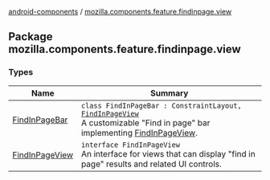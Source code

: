 [android-components](../index.md) / [mozilla.components.feature.findinpage.view](./index.md)

## Package mozilla.components.feature.findinpage.view

### Types

| Name | Summary |
|---|---|
| [FindInPageBar](-find-in-page-bar/index.md) | `class FindInPageBar : ConstraintLayout, `[`FindInPageView`](-find-in-page-view/index.md)<br>A customizable "Find in page" bar implementing [FindInPageView](-find-in-page-view/index.md). |
| [FindInPageView](-find-in-page-view/index.md) | `interface FindInPageView`<br>An interface for views that can display "find in page" results and related UI controls. |
